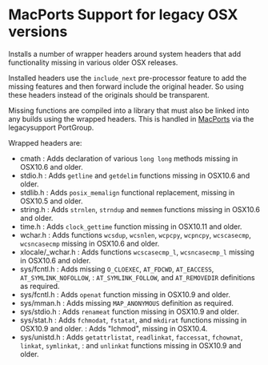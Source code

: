 
# MacPorts Support for legacy OSX versions

Installs a number of wrapper headers around system headers that add
functionality missing in various older OSX releases.

Installed headers use the `include_next` pre-processor feature to add
the missing features and then forward include the original header.
So using these headers instead of the originals should be transparent.

Missing functions are compiled into a library that must also be linked
into any builds using the wrapped headers. This is handled in [MacPorts](https://github.com/macports)
via the legacysupport PortGroup.

Wrapped headers are:

 - cmath         : Adds declaration of various `long long` methods missing in OSX10.6 and older.
 - stdio.h       : Adds `getline` and `getdelim` functions missing in OSX10.6 and older.
 - stdlib.h      : Adds `posix_memalign` functional replacement, missing in OSX10.5 and older.
 - string.h      : Adds `strnlen`, `strndup` and `memmem` functions missing in OSX10.6 and older.
 - time.h        : Adds `clock_gettime` function missing in OSX10.11 and older.
 - wchar.h       : Adds functions `wcsdup`, `wcsnlen`, `wcpcpy`, `wcpncpy`,
                   `wcscasecmp`, `wcsncasecmp` missing in OSX10.6 and older.
 - xlocale/\_wchar.h : Adds functions `wcscasecmp_l`, `wcsncasecmp_l`
                   missing in OSX10.6 and older.
 - sys/fcntl.h   : Adds missing `O_CLOEXEC`, `AT_FDCWD`, `AT_EACCESS`, `AT_SYMLINK_NOFOLLOW`,
                 : `AT_SYMLINK_FOLLOW`, and `AT_REMOVEDIR` definitions as required.
 - sys/fcntl.h   : Adds `openat` function missing in OSX10.9 and older.
 - sys/mman.h    : Adds missing `MAP_ANONYMOUS` definition as required.
 - sys/stdio.h   : Adds `renameat` function missing in OSX10.9 and older.
 - sys/stat.h    : Adds `fchmodat`, `fstatat`, and `mkdirat` functions missing in OSX10.9 and older.
                 : Adds "lchmod", missing in OSX10.4.
 - sys/unistd.h  : Adds `getattrlistat`, `readlinkat`, `faccessat`, `fchownat`, `linkat`, `symlinkat`, 
                 : and `unlinkat` functions missing in OSX10.9 and older.
 

